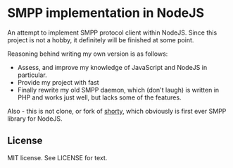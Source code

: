 SMPP implementation in NodeJS
==============================

An attempt to implement SMPP protocol client within NodeJS. Since this project
is not a hobby, it definitely will be finished at some point.

Reasoning behind writing my own version is as follows:

* Assess, and improve my knowledge of JavaScript and NodeJS in particular.
* Provide my project with fast
* Finally rewrite my old SMPP daemon, which (don't laugh) is written in
PHP and works just well, but lacks some of the features.

Also - this is not clone, or fork of [shorty](https://github.com/mtd/shorty),
which obviously is first ever SMPP library for NodeJS.


License
-------

MIT license. See LICENSE for text.
